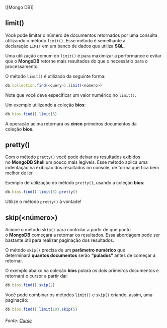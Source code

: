 [[Mongo DB]]


## limit()

Você pode limitar o número de documentos retornados por uma consulta utilizando o método `limit()`. Esse método é semelhante à declaração `LIMIT` em um banco de dados que utiliza **SQL**.

Uma utilização comum do `limit()` é para maximizar a performance e evitar que o **MongoDB** retorne mais resultados do que o necessário para o processamento.

O método `limit()` é utilizado da seguinte forma:

```js
db.collection.find(<query>).limit(<número>)
```

Note que você deve especificar um valor numérico no `limit()`.

Um exemplo utilizando a coleção **bios**:

```js
db.bios.find().limit(5)
```

A operação acima retornará os **cinco** primeiros documentos da coleção **bios**.


## pretty()

Com o método `pretty()` você pode deixar os resultados exibidos no **MongoDB Shell** um pouco mais legíveis. Esse método aplica uma indentação na exibição dos resultados no console, de forma que fica bem melhor de ler.

Exemplo de utilização do método `pretty()`, usando a coleção **bios**:

```js
db.bios.find().limit(5).pretty()
```

Utilize o método `pretty()` à vontade!


## skip(<número>)

Acione o método `skip()` para controlar a partir de que ponto o **MongoDB** começará a retornar os resultados. Essa abordagem pode ser bastante útil para realizar paginação dos resultados.

O método `skip()` precisa de um **parâmetro numérico** que determinará **quantos documentos** serão **“pulados”** antes de começar a retornar.

O exemplo abaixo na coleção **bios** pulará os dois primeiros documentos e retornará o cursor a partir daí:


```js
db.bios.find().skip(2)
```

Você pode combinar os métodos `limit()` e `skip()` criando, assim, uma paginação:

```js
db.bios.find().limit(10).skip(5)
```


###### Fonte: [Curse](https://app.betrybe.com/learn/course/5e938f69-6e32-43b3-9685-c936530fd326/module/94d0e996-1827-4fbc-bc24-c99fb592925b/section/d2b16462-a889-47fc-aa04-92517825b186/day/da82d65f-2261-4bcb-87bb-71e6a7e565f5/lesson/12b92b15-faea-4dba-9c83-920dedd3b789)
